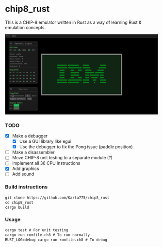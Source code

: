 # chip8_rust

This is a CHIP-8 emulator written in Rust as a way of learning Rust & emulation concepts.

![](img/screen_ibm.png)

### TODO
* [x] Make a debugger
  * [x] Use a GUI library like egui
  * [x] Use the debugger to fix the Pong issue (paddle position)
* [ ] Make a disassembler
* [ ] Move CHIP-8 unit testing to a separate module (?)
* [ ] Implement all 36 CPU instructions
* [x] Add graphics
* [ ] Add sound

### Build instructions
```shell
git clone https://github.com/Karta775/chip8_rust
cd chip8_rust
cargo build
```

### Usage
```shell
cargo test # For unit testing
cargo run romfile.ch8 # To run normally
RUST_LOG=debug cargo run romfile.ch8 # To debug
```